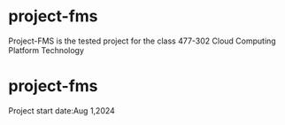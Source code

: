 # project-fms
Project-FMS is the tested project for the class 477-302 Cloud Computing Platform Technology
# project-fms
Project start date:Aug 1,2024
